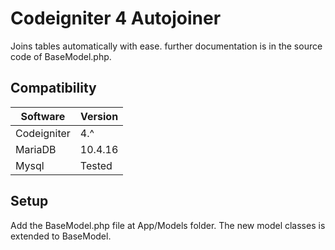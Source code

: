 # Codeigniter 4 Autojoiner

Joins tables automatically with ease.
further documentation is in the source code of BaseModel.php.

## Compatibility
| Software  | Version |
|    -----  | -----   |
|Codeigniter | 4.^     | 
|MariaDB     | 10.4.16 |   
|Mysql       | Tested  |


## Setup 

Add the BaseModel.php file at App/Models folder. 
The new model classes is extended to BaseModel. 
